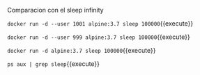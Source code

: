 Comparacion con el sleep infinity

`docker run -d --user 1001 alpine:3.7 sleep 100000`{{execute}}

`docker run -d --user 999 alpine:3.7 sleep 100000`{{execute}}

`docker run -d alpine:3.7 sleep 100000`{{execute}}

`ps aux | grep sleep`{{execute}}